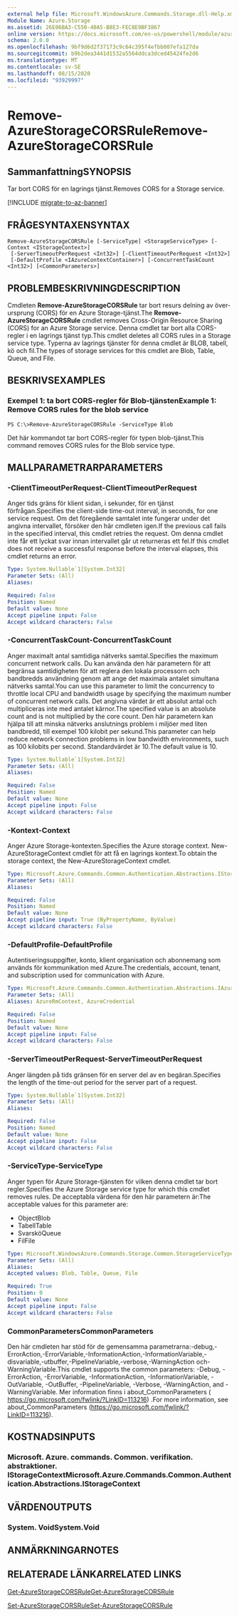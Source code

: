 ```yaml
---
external help file: Microsoft.WindowsAzure.Commands.Storage.dll-Help.xml
Module Name: Azure.Storage
ms.assetid: 26E06BA3-C550-40A5-B8E3-FEC8E9BF3867
online version: https://docs.microsoft.com/en-us/powershell/module/azure.storage/remove-azurestoragecorsrule
schema: 2.0.0
ms.openlocfilehash: 9bf9d6d2f37173c9c64c395f4efbb007efa127da
ms.sourcegitcommit: b9b2dea3441d1532a5564ddca3dced45424fe2d6
ms.translationtype: MT
ms.contentlocale: sv-SE
ms.lasthandoff: 08/15/2020
ms.locfileid: "93929997"
---
```

# <span data-ttu-id="302be-101">Remove-AzureStorageCORSRule</span><span class="sxs-lookup"><span data-stu-id="302be-101">Remove-AzureStorageCORSRule</span></span>

## <span data-ttu-id="302be-102">Sammanfattning</span><span class="sxs-lookup"><span data-stu-id="302be-102">SYNOPSIS</span></span>
<span data-ttu-id="302be-103">Tar bort CORS för en lagrings tjänst.</span><span class="sxs-lookup"><span data-stu-id="302be-103">Removes CORS for a Storage service.</span></span>

[!INCLUDE [migrate-to-az-banner](../../includes/migrate-to-az-banner.md)]

## <span data-ttu-id="302be-104">FRÅGESYNTAXEN</span><span class="sxs-lookup"><span data-stu-id="302be-104">SYNTAX</span></span>

```
Remove-AzureStorageCORSRule [-ServiceType] <StorageServiceType> [-Context <IStorageContext>]
 [-ServerTimeoutPerRequest <Int32>] [-ClientTimeoutPerRequest <Int32>]
 [-DefaultProfile <IAzureContextContainer>] [-ConcurrentTaskCount <Int32>] [<CommonParameters>]
```

## <span data-ttu-id="302be-105">PROBLEMBESKRIVNING</span><span class="sxs-lookup"><span data-stu-id="302be-105">DESCRIPTION</span></span>
<span data-ttu-id="302be-106">Cmdleten **Remove-AzureStorageCORSRule** tar bort resurs delning av över-ursprung (CORS) för en Azure Storage-tjänst.</span><span class="sxs-lookup"><span data-stu-id="302be-106">The **Remove-AzureStorageCORSRule** cmdlet removes Cross-Origin Resource Sharing (CORS) for an Azure Storage service.</span></span>
<span data-ttu-id="302be-107">Denna cmdlet tar bort alla CORS-regler i en lagrings tjänst typ.</span><span class="sxs-lookup"><span data-stu-id="302be-107">This cmdlet deletes all CORS rules in a Storage service type.</span></span>
<span data-ttu-id="302be-108">Typerna av lagrings tjänster för denna cmdlet är BLOB, tabell, kö och fil.</span><span class="sxs-lookup"><span data-stu-id="302be-108">The types of storage services for this cmdlet are Blob, Table, Queue, and File.</span></span>

## <span data-ttu-id="302be-109">BESKRIVS</span><span class="sxs-lookup"><span data-stu-id="302be-109">EXAMPLES</span></span>

### <span data-ttu-id="302be-110">Exempel 1: ta bort CORS-regler för Blob-tjänsten</span><span class="sxs-lookup"><span data-stu-id="302be-110">Example 1: Remove CORS rules for the blob service</span></span>
```
PS C:\>Remove-AzureStorageCORSRule -ServiceType Blob
```

<span data-ttu-id="302be-111">Det här kommandot tar bort CORS-regler för typen blob-tjänst.</span><span class="sxs-lookup"><span data-stu-id="302be-111">This command removes CORS rules for the Blob service type.</span></span>

## <span data-ttu-id="302be-112">MALLPARAMETRAR</span><span class="sxs-lookup"><span data-stu-id="302be-112">PARAMETERS</span></span>

### <span data-ttu-id="302be-113">-ClientTimeoutPerRequest</span><span class="sxs-lookup"><span data-stu-id="302be-113">-ClientTimeoutPerRequest</span></span>
<span data-ttu-id="302be-114">Anger tids gräns för klient sidan, i sekunder, för en tjänst förfrågan.</span><span class="sxs-lookup"><span data-stu-id="302be-114">Specifies the client-side time-out interval, in seconds, for one service request.</span></span>
<span data-ttu-id="302be-115">Om det föregående samtalet inte fungerar under det angivna intervallet, försöker den här cmdleten igen.</span><span class="sxs-lookup"><span data-stu-id="302be-115">If the previous call fails in the specified interval, this cmdlet retries the request.</span></span>
<span data-ttu-id="302be-116">Om denna cmdlet inte får ett lyckat svar innan intervallet går ut returneras ett fel.</span><span class="sxs-lookup"><span data-stu-id="302be-116">If this cmdlet does not receive a successful response before the interval elapses, this cmdlet returns an error.</span></span>

```yaml
Type: System.Nullable`1[System.Int32]
Parameter Sets: (All)
Aliases:

Required: False
Position: Named
Default value: None
Accept pipeline input: False
Accept wildcard characters: False
```

### <span data-ttu-id="302be-117">-ConcurrentTaskCount</span><span class="sxs-lookup"><span data-stu-id="302be-117">-ConcurrentTaskCount</span></span>
<span data-ttu-id="302be-118">Anger maximalt antal samtidiga nätverks samtal.</span><span class="sxs-lookup"><span data-stu-id="302be-118">Specifies the maximum concurrent network calls.</span></span>
<span data-ttu-id="302be-119">Du kan använda den här parametern för att begränsa samtidigheten för att reglera den lokala processorn och bandbredds användning genom att ange det maximala antalet simultana nätverks samtal.</span><span class="sxs-lookup"><span data-stu-id="302be-119">You can use this parameter to limit the concurrency to throttle local CPU and bandwidth usage by specifying the maximum number of concurrent network calls.</span></span>
<span data-ttu-id="302be-120">Det angivna värdet är ett absolut antal och multipliceras inte med antalet kärnor.</span><span class="sxs-lookup"><span data-stu-id="302be-120">The specified value is an absolute count and is not multiplied by the core count.</span></span>
<span data-ttu-id="302be-121">Den här parametern kan hjälpa till att minska nätverks anslutnings problem i miljöer med liten bandbredd, till exempel 100 kilobit per sekund.</span><span class="sxs-lookup"><span data-stu-id="302be-121">This parameter can help reduce network connection problems in low bandwidth environments, such as 100 kilobits per second.</span></span>
<span data-ttu-id="302be-122">Standardvärdet är 10.</span><span class="sxs-lookup"><span data-stu-id="302be-122">The default value is 10.</span></span>

```yaml
Type: System.Nullable`1[System.Int32]
Parameter Sets: (All)
Aliases:

Required: False
Position: Named
Default value: None
Accept pipeline input: False
Accept wildcard characters: False
```

### <span data-ttu-id="302be-123">-Kontext</span><span class="sxs-lookup"><span data-stu-id="302be-123">-Context</span></span>
<span data-ttu-id="302be-124">Anger Azure Storage-kontexten.</span><span class="sxs-lookup"><span data-stu-id="302be-124">Specifies the Azure storage context.</span></span>
<span data-ttu-id="302be-125">New-AzureStorageContext cmdlet för att få en lagrings kontext.</span><span class="sxs-lookup"><span data-stu-id="302be-125">To obtain the storage context, the New-AzureStorageContext cmdlet.</span></span>

```yaml
Type: Microsoft.Azure.Commands.Common.Authentication.Abstractions.IStorageContext
Parameter Sets: (All)
Aliases:

Required: False
Position: Named
Default value: None
Accept pipeline input: True (ByPropertyName, ByValue)
Accept wildcard characters: False
```

### <span data-ttu-id="302be-126">-DefaultProfile</span><span class="sxs-lookup"><span data-stu-id="302be-126">-DefaultProfile</span></span>
<span data-ttu-id="302be-127">Autentiseringsuppgifter, konto, klient organisation och abonnemang som används för kommunikation med Azure.</span><span class="sxs-lookup"><span data-stu-id="302be-127">The credentials, account, tenant, and subscription used for communication with Azure.</span></span>

```yaml
Type: Microsoft.Azure.Commands.Common.Authentication.Abstractions.IAzureContextContainer
Parameter Sets: (All)
Aliases: AzureRmContext, AzureCredential

Required: False
Position: Named
Default value: None
Accept pipeline input: False
Accept wildcard characters: False
```

### <span data-ttu-id="302be-128">-ServerTimeoutPerRequest</span><span class="sxs-lookup"><span data-stu-id="302be-128">-ServerTimeoutPerRequest</span></span>
<span data-ttu-id="302be-129">Anger längden på tids gränsen för en server del av en begäran.</span><span class="sxs-lookup"><span data-stu-id="302be-129">Specifies the length of the time-out period for the server part of a request.</span></span>

```yaml
Type: System.Nullable`1[System.Int32]
Parameter Sets: (All)
Aliases:

Required: False
Position: Named
Default value: None
Accept pipeline input: False
Accept wildcard characters: False
```

### <span data-ttu-id="302be-130">-ServiceType</span><span class="sxs-lookup"><span data-stu-id="302be-130">-ServiceType</span></span>
<span data-ttu-id="302be-131">Anger typen för Azure Storage-tjänsten för vilken denna cmdlet tar bort regler.</span><span class="sxs-lookup"><span data-stu-id="302be-131">Specifies the Azure Storage service type for which this cmdlet removes rules.</span></span>
<span data-ttu-id="302be-132">De acceptabla värdena för den här parametern är:</span><span class="sxs-lookup"><span data-stu-id="302be-132">The acceptable values for this parameter are:</span></span>
- <span data-ttu-id="302be-133">Object</span><span class="sxs-lookup"><span data-stu-id="302be-133">Blob</span></span> 
- <span data-ttu-id="302be-134">Tabell</span><span class="sxs-lookup"><span data-stu-id="302be-134">Table</span></span> 
- <span data-ttu-id="302be-135">Svarskö</span><span class="sxs-lookup"><span data-stu-id="302be-135">Queue</span></span> 
- <span data-ttu-id="302be-136">Fil</span><span class="sxs-lookup"><span data-stu-id="302be-136">File</span></span>

```yaml
Type: Microsoft.WindowsAzure.Commands.Storage.Common.StorageServiceType
Parameter Sets: (All)
Aliases:
Accepted values: Blob, Table, Queue, File

Required: True
Position: 0
Default value: None
Accept pipeline input: False
Accept wildcard characters: False
```

### <span data-ttu-id="302be-137">CommonParameters</span><span class="sxs-lookup"><span data-stu-id="302be-137">CommonParameters</span></span>
<span data-ttu-id="302be-138">Den här cmdleten har stöd för de gemensamma parametrarna:-debug,-ErrorAction,-ErrorVariable,-InformationAction,-InformationVariable,-disvariable,-utbuffer,-PipelineVariable,-verbose,-WarningAction och-WarningVariable.</span><span class="sxs-lookup"><span data-stu-id="302be-138">This cmdlet supports the common parameters: -Debug, -ErrorAction, -ErrorVariable, -InformationAction, -InformationVariable, -OutVariable, -OutBuffer, -PipelineVariable, -Verbose, -WarningAction, and -WarningVariable.</span></span> <span data-ttu-id="302be-139">Mer information finns i about_CommonParameters ( https://go.microsoft.com/fwlink/?LinkID=113216) .</span><span class="sxs-lookup"><span data-stu-id="302be-139">For more information, see about_CommonParameters (https://go.microsoft.com/fwlink/?LinkID=113216).</span></span>

## <span data-ttu-id="302be-140">KOSTNADS</span><span class="sxs-lookup"><span data-stu-id="302be-140">INPUTS</span></span>

### <span data-ttu-id="302be-141">Microsoft. Azure. commands. Common. verifikation. abstraktioner. IStorageContext</span><span class="sxs-lookup"><span data-stu-id="302be-141">Microsoft.Azure.Commands.Common.Authentication.Abstractions.IStorageContext</span></span>

## <span data-ttu-id="302be-142">VÄRDEN</span><span class="sxs-lookup"><span data-stu-id="302be-142">OUTPUTS</span></span>

### <span data-ttu-id="302be-143">System. Void</span><span class="sxs-lookup"><span data-stu-id="302be-143">System.Void</span></span>

## <span data-ttu-id="302be-144">ANMÄRKNINGAR</span><span class="sxs-lookup"><span data-stu-id="302be-144">NOTES</span></span>

## <span data-ttu-id="302be-145">RELATERADE LÄNKAR</span><span class="sxs-lookup"><span data-stu-id="302be-145">RELATED LINKS</span></span>

[<span data-ttu-id="302be-146">Get-AzureStorageCORSRule</span><span class="sxs-lookup"><span data-stu-id="302be-146">Get-AzureStorageCORSRule</span></span>](./Get-AzureStorageCORSRule.md)

[<span data-ttu-id="302be-147">Set-AzureStorageCORSRule</span><span class="sxs-lookup"><span data-stu-id="302be-147">Set-AzureStorageCORSRule</span></span>](./Set-AzureStorageCORSRule.md)


